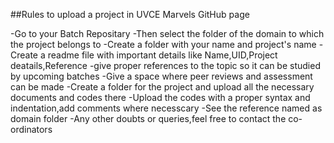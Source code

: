 ##Rules to upload a project in UVCE Marvels GitHub page

-Go to your Batch Repositary
-Then select the folder of the domain to which the project belongs to
-Create a folder with your name and project's name
-Create a readme file with important details like Name,UID,Project deatails,Reference
-give proper references to the topic so it can be studied by upcoming batches 
-Give a space where peer reviews and assessment can be made
-Create a folder for the project and upload all the necessary documents and codes there
-Upload the codes with a proper syntax and indentation,add comments where necesscary
-See the reference named as domain folder
-Any other doubts or queries,feel free to contact the co-ordinators

